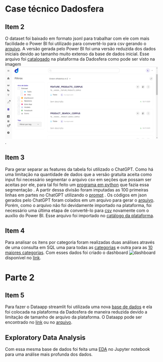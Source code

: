 # Case técnico Dadosfera

## Item 2

O dataset foi baixado em formato jsonl para trabalhar com ele com mais facilidade o Power BI foi utilizado para convertê-lo para csv gerando o [arquivo](https://github.com/lauragnovaes/Case-t-cnico---Dadosfera/blob/master/product-search-corpus.csv). A versão gerada pelo Power BI foi uma versão reduzida dos dados iniciais devido ao tamanho muito extenso da base de dados inicial. Esse arquivo foi [catalogado](https://app.dadosfera.ai/pt-BR/catalog/data-assets/0ef8692b-8c1c-4805-a637-9103ae9eeee2) na plataforma da Dadosfera como pode ser visto na imagem ![importação](https://github.com/lauragnovaes/Case-t-cnico---Dadosfera/blob/master/Upload%20de%20dados%20na%20plataforma.png).


## Item 3

Para gerar separar as features da tabela foi utilizado o ChatGPT. Como há uma limitação na quantidade de dados que a versão gratuita aceita como input foi necessário segmentar o arquivo csv em seções que possam ser aceitas por ele, para tal foi feito um [programa em python](https://github.com/lauragnovaes/Case-t-cnico---Dadosfera/blob/master/linhas_csv.py) que fazia essa segmentação . A partir dessa divisão foram imputadas as 100 primeiras linhas em partes no ChatGPT utilizando o [prompt](https://github.com/lauragnovaes/Case-t-cnico---Dadosfera/blob/master/Prompt%20chat%20gpt.txt) . Os códigos em json gerados pelo ChatGPT foram colados em um arquivo para gerar o [arquivo](https://github.com/lauragnovaes/Case-t-cnico---Dadosfera/blob/master/features_corpus.json). Porém, como o arquivo não foi devidamente importado na plataforma, foi necessário uma última etapa de convertê-lo para [csv](https://github.com/lauragnovaes/Case-t-cnico---Dadosfera/blob/master/feature-products-corpus.csv) novamente com o auxílio do Power BI. Esse arquivo foi importado no [catálogo da plataforma](https://app.dadosfera.ai/pt-BR/catalog/data-assets/ece9fa77-cf7e-4572-914e-87de7ba9f115).

## Item 4

Para analisar os itens por categoria foram realizadas duas análises através de uma consulta em SQL uma para todas as [categorias](https://metabase-treinamentos.dadosfera.ai/question/474-produtos-por-categoria) e outra para as [10 maiores categorias](https://metabase-treinamentos.dadosfera.ai/question/476-top-10-maiores-categorias). Com esses dados foi criado o  dashboard ![dashboard](https://github.com/lauragnovaes/Case-t-cnico---Dadosfera/blob/master/Dashboard%20an%C3%A1lise%20de%20produtos.png) disponível no [link](https://metabase-treinamentos.dadosfera.ai/dashboard/59-analise-de-produtos-corpus).

# Parte 2
## Item 5

Para fazer o Dataapp streamlit foi utilizada uma nova [base de dados](https://github.com/lauragnovaes/Case-t-cnico---Dadosfera/blob/master/bookdata.csv) e ela foi colocada na plataforma da Dadosfera de maneira reduzida devido a limitação de tamanho de arquivo da plataforma. O Dataapp pode ser encontrado no [link](https://app-intelligence-treinamentos.dadosfera.ai/pbp-service-case-laura-925950f5-90d1-4aef620f0661-d0e9-4811_8501/) ou no [arquivo](https://github.com/lauragnovaes/Case-t-cnico---Dadosfera/blob/master/app.py).

## Exploratory Data Analysis

Com essa mesma base de dados foi feita uma [EDA](https://github.com/lauragnovaes/Case-t-cnico---Dadosfera/blob/master/Exploratory%20Data%20Analysis%20-%20Bookstore.ipynb) no Jupyter notebook para uma análise mais profunda dos dados.